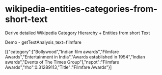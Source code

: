 # wikipedia-entities-categories-from-short-text
Derive detailed  Wikipedia Category Hierarchy + Entities from short Text

Demo -
getTextAnalysis_text=filmfare

[{"category":["Bollywood","Indian film awards","Filmfare Awards","Entertainment in India","Awards established in 1954","Indian awards","Events of The Times Group"],"nspot":"Filmfare Awards","rho":0.31289113,"Title":"Filmfare Awards"}]
